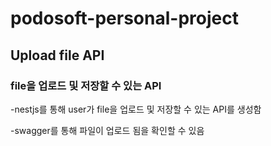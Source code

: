 # podosoft-personal-project

## Upload file API
### file을 업로드 및 저장할 수 있는 API

-nestjs를 통해 user가 file을 업로드 및 저장할 수 있는 API를 생성함


-swagger를 통해 파일이 업로드 됨을 확인할 수 있음
